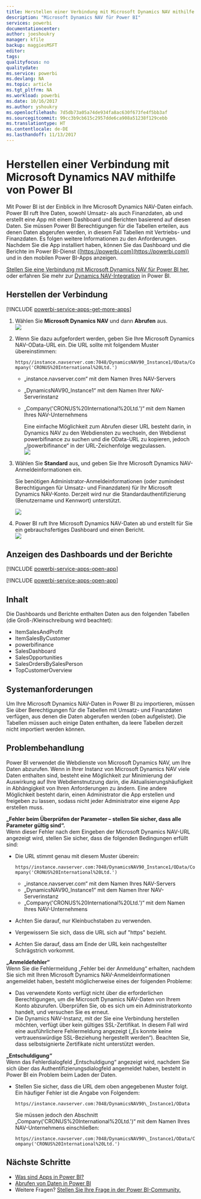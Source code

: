 ```yaml
---
title: Herstellen einer Verbindung mit Microsoft Dynamics NAV mithilfe von Power BI
description: "Microsoft Dynamics NAV für Power BI"
services: powerbi
documentationcenter: 
author: joeshoukry
manager: kfile
backup: maggiesMSFT
editor: 
tags: 
qualityfocus: no
qualitydate: 
ms.service: powerbi
ms.devlang: NA
ms.topic: article
ms.tgt_pltfrm: NA
ms.workload: powerbi
ms.date: 10/16/2017
ms.author: yshoukry
ms.openlocfilehash: 7d5db73a05a74de934fa8ac630f673fe4f5bb3af
ms.sourcegitcommit: 99cc3b9cb615c2957dde6ca908a51238f129cebb
ms.translationtype: HT
ms.contentlocale: de-DE
ms.lasthandoff: 11/13/2017
---
```

# <a name="connect-to-microsoft-dynamics-nav-with-power-bi"></a>Herstellen einer Verbindung mit Microsoft Dynamics NAV mithilfe von Power BI
Mit Power BI ist der Einblick in Ihre Microsoft Dynamics NAV-Daten einfach. Power BI ruft Ihre Daten, sowohl Umsatz- als auch Finanzdaten, ab und erstellt eine App mit einem Dashboard und Berichten basierend auf diesen Daten. Sie müssen Power BI Berechtigungen für die Tabellen erteilen, aus denen Daten abgerufen werden, in diesem Fall Tabellen mit Vertriebs- und Finanzdaten. Es folgen weitere Informationen zu den Anforderungen. Nachdem Sie die App installiert haben, können Sie das Dashboard und die Berichte im Power BI-Dienst ([https://powerbi.com](https://powerbi.com)) und in den mobilen Power BI-Apps anzeigen. 

[Stellen Sie eine Verbindung mit Microsoft Dynamics NAV für Power BI her](https://app.powerbi.com/getdata/services/microsoft-dynamics-nav), oder erfahren Sie mehr zur [Dynamics NAV-Integration](https://powerbi.microsoft.com/integrations/microsoft-dynamics-nav) in Power BI.

## <a name="how-to-connect"></a>Herstellen der Verbindung
[!INCLUDE [powerbi-service-apps-get-more-apps](./includes/powerbi-service-apps-get-more-apps.md)]

1. Wählen Sie **Microsoft Dynamics NAV** und dann **Abrufen** aus.  
   ![](media/service-connect-to-microsoft-dynamics-nav/mdnav.png)
2. Wenn Sie dazu aufgefordert werden, geben Sie Ihre Microsoft Dynamics NAV-OData-URL ein. Die URL sollte mit folgendem Muster übereinstimmen:
   
    `https//instance.navserver.com:7048/DynamicsNAV90_Instance1/OData/Company('CRONUS%20International%20Ltd.')`
   
   * „instance.navserver.com“ mit dem Namen Ihres NAV-Servers
   * „DynamicsNAV90\_Instance1“ mit dem Namen Ihrer NAV-Serverinstanz
   * „Company('CRONUS%20International%20Ltd.')“ mit dem Namen Ihres NAV-Unternehmens
     
     Eine einfache Möglichkeit zum Abrufen dieser URL besteht darin, in Dynamics NAV zu den Webdiensten zu wechseln, den Webdienst powerbifinance zu suchen und die OData-URL zu kopieren, jedoch „/powerbifinance“ in der URL-Zeichenfolge wegzulassen.  
     ![](media/service-connect-to-microsoft-dynamics-nav/param.png)
3. Wählen Sie **Standard** aus, und geben Sie Ihre Microsoft Dynamics NAV-Anmeldeinformationen ein.
   
    Sie benötigen Administrator-Anmeldeinformationen (oder zumindest Berechtigungen für Umsatz- und Finanzdaten) für Ihr Microsoft Dynamics NAV-Konto.  Derzeit wird nur die Standardauthentifizierung (Benutzername und Kennwort) unterstützt.
   
    ![](media/service-connect-to-microsoft-dynamics-nav/creds.png)
4. Power BI ruft Ihre Microsoft Dynamics NAV-Daten ab und erstellt für Sie ein gebrauchsfertiges Dashboard und einen Bericht.   
   ![](media/service-connect-to-microsoft-dynamics-nav/dashboard.png)

## <a name="view-the-dashboard-and-reports"></a>Anzeigen des Dashboards und der Berichte
[!INCLUDE [powerbi-service-apps-open-app](./includes/powerbi-service-apps-open-app.md)]

[!INCLUDE [powerbi-service-apps-open-app](./includes/powerbi-service-apps-what-now.md)]

## <a name="whats-included"></a>Inhalt
Die Dashboards und Berichte enthalten Daten aus den folgenden Tabellen (die Groß-/Kleinschreibung wird beachtet):  

* ItemSalesAndProfit  
* ItemSalesByCustomer  
* powerbifinance  
* SalesDashboard  
* SalesOpportunities  
* SalesOrdersBySalesPerson  
* TopCustomerOverview  

## <a name="system-requirements"></a>Systemanforderungen
Um Ihre Microsoft Dynamics NAV-Daten in Power BI zu importieren, müssen Sie über Berechtigungen für die Tabellen mit Umsatz- und Finanzdaten verfügen, aus denen die Daten abgerufen werden (oben aufgelistet). Die Tabellen müssen auch einige Daten enthalten, da leere Tabellen derzeit nicht importiert werden können.

## <a name="troubleshooting"></a>Problembehandlung
Power BI verwendet die Webdienste von Microsoft Dynamics NAV, um Ihre Daten abzurufen. Wenn in Ihrer Instanz von Microsoft Dynamics NAV viele Daten enthalten sind, besteht eine Möglichkeit zur Minimierung der Auswirkung auf Ihre Webdienstnutzung darin, die Aktualisierungshäufigkeit in Abhängigkeit von Ihren Anforderungen zu ändern. Eine andere Möglichkeit besteht darin, einen Administrator die App erstellen und freigeben zu lassen, sodass nicht jeder Administrator eine eigene App erstellen muss.

**„Fehler beim Überprüfen der Parameter – stellen Sie sicher, dass alle Parameter gültig sind“.**  
Wenn dieser Fehler nach dem Eingeben der Microsoft Dynamics NAV-URL angezeigt wird, stellen Sie sicher, dass die folgenden Bedingungen erfüllt sind:

* Die URL stimmt genau mit diesem Muster überein:
  
    `https//instance.navserver.com:7048/DynamicsNAV90_Instance1/OData/Company('CRONUS%20International%20Ltd.')`
  
  * „instance.navserver.com“ mit dem Namen Ihres NAV-Servers
  * „DynamicsNAV90\_Instance1“ mit dem Namen Ihrer NAV-Serverinstanz
  * „Company('CRONUS%20International%20Ltd.')“ mit dem Namen Ihres NAV-Unternehmens
* Achten Sie darauf, nur Kleinbuchstaben zu verwenden.  
* Vergewissern Sie sich, dass die URL sich auf "https" bezieht.  
* Achten Sie darauf, dass am Ende der URL kein nachgestellter Schrägstrich vorkommt.

**„Anmeldefehler“**  
Wenn Sie die Fehlermeldung „Fehler bei der Anmeldung“ erhalten, nachdem Sie sich mit Ihren Microsoft Dynamics NAV-Anmeldeinformationen angemeldet haben, besteht möglicherweise eines der folgenden Probleme:

* Das verwendete Konto verfügt nicht über die erforderlichen Berechtigungen, um die Microsoft Dynamics NAV-Daten von Ihrem Konto abzurufen. Überprüfen Sie, ob es sich um ein Administratorkonto handelt, und versuchen Sie es erneut.
* Die Dynamics NAV-Instanz, mit der Sie eine Verbindung herstellen möchten, verfügt über kein gültiges SSL-Zertifikat. In diesem Fall wird eine ausführlichere Fehlermeldung angezeigt („Es konnte keine vertrauenswürdige SSL-Beziehung hergestellt werden“). Beachten Sie, dass selbstsignierte Zertifikate nicht unterstützt werden.

**„Entschuldigung“**  
Wenn das Fehlerdialogfeld „Entschuldigung“ angezeigt wird, nachdem Sie sich über das Authentifizierungsdialogfeld angemeldet haben, besteht in Power BI ein Problem beim Laden der Daten.

* Stellen Sie sicher, dass die URL dem oben angegebenen Muster folgt. Ein häufiger Fehler ist die Angabe von Folgendem:
  
    `https//instance.navserver.com:7048/DynamicsNAV90\_Instance1/OData`
  
    Sie müssen jedoch den Abschnitt „Company('CRONUS%20International%20Ltd.')“ mit dem Namen Ihres NAV-Unternehmens einschließen:
  
    `https//instance.navserver.com:7048/DynamicsNAV90\_Instance1/OData/Company('CRONUS%20International%20Ltd.')`

## <a name="next-steps"></a>Nächste Schritte
* [Was sind Apps in Power BI?](service-install-use-apps.md)
* [Abrufen von Daten in Power BI](service-get-data.md)
* Weitere Fragen? [Stellen Sie Ihre Frage in der Power BI-Community.](http://community.powerbi.com/)

